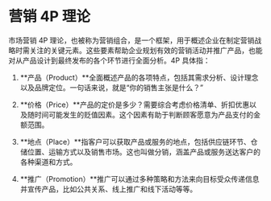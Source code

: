 # 营销 4P 理论

市场营销 4P 理论，也被称为营销组合，是一个框架，用于概述企业在制定营销战略时需关注的关键元素。这些要素帮助企业规划有效的营销活动并推广产品，也能对从产品设计到最终发布的各个环节进行全面分析。4P 具体指：

1. **产品（Product）**全面概述产品的各项特点，包括其需求分析、设计理念以及品牌定位。一句话来说，就是“你的销售主张是什么？”

2. **价格（Price）**产品的定价是多少？需要综合考虑价格清单、折扣优惠以及随时间可能发生的贬值因素。这个因素有助于判断顾客愿意为产品支付的金额范围。

3. **地点（Place）**指客户可以获取产品或服务的地点，包括供应链环节、仓储位置、运输方式以及销售市场。这也叫做分销，涵盖产品或服务送达客户的各种渠道和方式。

4. **推广（Promotion）**推广可以通过多种策略和方法来向目标受众传递信息并宣传产品，比如公共关系、线上推广和线下活动等等。
